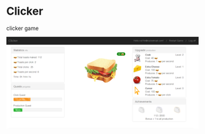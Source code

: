 # Clicker
clicker game

![alt tag](https://github.com/nol1fe/Clicker/blob/develop/Clicker/Content/Images/screen.png)
